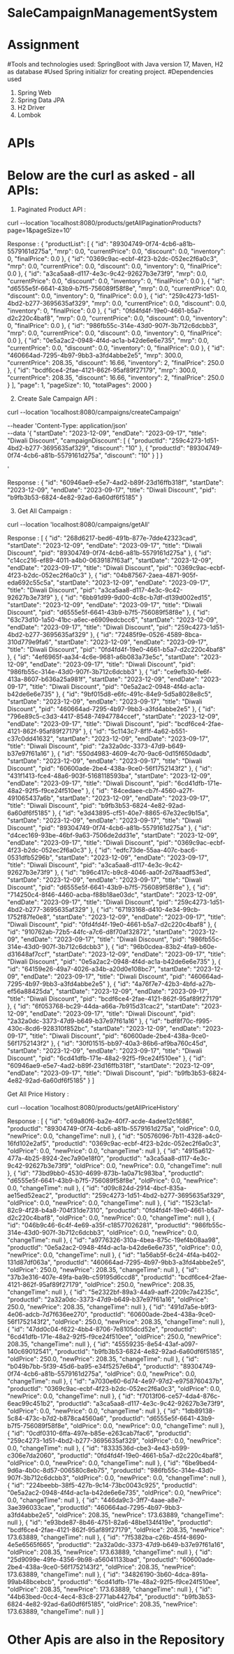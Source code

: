 # SaleCampaignManagementSystem
# Assignment

#Tools and technologies used: SpringBoot with Java version 17, Maven, H2 as database
#Used Spring initializr for creating project.
#Dependencies used
1. Spring Web
2. Spring Data JPA
3. H2 Driver
4. Lombok
# APIs


# Below are the curl as asked - all APIs:

1. Paginated Product API :

curl --location 'localhost:8080/products/getAllPaginationProducts?page=1&pageSize=10'

Response : {
    "productList": [
        {
            "id": "89304749-0f74-4cb6-a81b-5579161d275a",
            "mrp": 0.0,
            "currentPrice": 0.0,
            "discount": 0.0,
            "inventory": 0,
            "finalPrice": 0.0
        },
        {
            "id": "0369c9ac-ecbf-4f23-b2dc-052ec2f6a0c3",
            "mrp": 0.0,
            "currentPrice": 0.0,
            "discount": 0.0,
            "inventory": 0,
            "finalPrice": 0.0
        },
        {
            "id": "a3ca5aa8-d117-4e3c-9c42-92627b3e73f9",
            "mrp": 0.0,
            "currentPrice": 0.0,
            "discount": 0.0,
            "inventory": 0,
            "finalPrice": 0.0
        },
        {
            "id": "d6555e5f-6641-43b9-b7f5-756089f58f8e",
            "mrp": 0.0,
            "currentPrice": 0.0,
            "discount": 0.0,
            "inventory": 0,
            "finalPrice": 0.0
        },
        {
            "id": "259c4273-1d51-4bd2-b277-3695635af329",
            "mrp": 0.0,
            "currentPrice": 0.0,
            "discount": 0.0,
            "inventory": 0,
            "finalPrice": 0.0
        },
        {
            "id": "0fd4fd4f-19e0-4661-b5a7-d2c220c4baf8",
            "mrp": 0.0,
            "currentPrice": 0.0,
            "discount": 0.0,
            "inventory": 0,
            "finalPrice": 0.0
        },
        {
            "id": "986fb55c-314e-43d0-907f-3b712c6dcbb3",
            "mrp": 0.0,
            "currentPrice": 0.0,
            "discount": 0.0,
            "inventory": 0,
            "finalPrice": 0.0
        },
        {
            "id": "0e5a2ac2-0948-4f4d-ac1a-b42de6e6e735",
            "mrp": 0.0,
            "currentPrice": 0.0,
            "discount": 0.0,
            "inventory": 0,
            "finalPrice": 0.0
        },
        {
            "id": "460664ad-7295-4b97-9bb3-a3fd4abbe2e5",
            "mrp": 300.0,
            "currentPrice": 208.35,
            "discount": 16.66,
            "inventory": 2,
            "finalPrice": 250.0
        },
        {
            "id": "bcdf6ce4-2fae-4121-862f-95af89f27179",
            "mrp": 300.0,
            "currentPrice": 208.35,
            "discount": 16.66,
            "inventory": 2,
            "finalPrice": 250.0
        }
    ],
    "page": 1,
    "pageSize": 10,
    "totalPages": 2000
}


2. Create Sale Campaign API : 

curl --location 'localhost:8080/campaigns/createCampaign' 

--header 'Content-Type: application/json' \
--data '{
   "startDate": "2023-12-09",
   "endDate": "2023-09-17",
   "title": "Diwali Discount",
   "campaignDiscount": [
      {
         "productId": "259c4273-1d51-4bd2-b277-3695635af329",
         "discount": "10"
     },
      {
         "productId": "89304749-0f74-4cb6-a81b-5579161d275a",
         "discount": "10"
      }
   ]
}

'

Response : {
    "id": "60946ae9-e5e7-4ad2-b89f-23d16ffb318f",
    "startDate": "2023-12-09",
    "endDate": "2023-09-17",
    "title": "Diwali Discount",
    "pid": "b9fb3b53-6824-4e82-92ad-6a60df6f5185"
}

3. Get All Campaign : 

curl --location 'localhost:8080/campaigns/getAll'

Response : [
    {
        "id": "268d6217-bed6-491b-877e-7dde42323cad",
        "startDate": "2023-12-09",
        "endDate": "2023-09-17",
        "title": "Diwali Discount",
        "pid": "89304749-0f74-4cb6-a81b-5579161d275a"
    },
    {
        "id": "c14cc216-ef89-4011-a4b0-0639187f63af",
        "startDate": "2023-12-09",
        "endDate": "2023-09-17",
        "title": "Diwali Discount",
        "pid": "0369c9ac-ecbf-4f23-b2dc-052ec2f6a0c3"
    },
    {
        "id": "04b87567-2aea-4871-905f-eda692c55c5a",
        "startDate": "2023-12-09",
        "endDate": "2023-09-17",
        "title": "Diwali Discount",
        "pid": "a3ca5aa8-d117-4e3c-9c42-92627b3e73f9"
    },
    {
        "id": "6bb91d99-9d00-4c8c-b7df-d139d002ed15",
        "startDate": "2023-12-09",
        "endDate": "2023-09-17",
        "title": "Diwali Discount",
        "pid": "d6555e5f-6641-43b9-b7f5-756089f58f8e"
    },
    {
        "id": "63c73d10-1a50-41bc-a6ec-e6909edcbcc6",
        "startDate": "2023-12-09",
        "endDate": "2023-09-17",
        "title": "Diwali Discount",
        "pid": "259c4273-1d51-4bd2-b277-3695635af329"
    },
    {
        "id": "72485f9e-0526-4589-8bca-310d779e9fa6",
        "startDate": "2023-12-09",
        "endDate": "2023-09-17",
        "title": "Diwali Discount",
        "pid": "0fd4fd4f-19e0-4661-b5a7-d2c220c4baf8"
    },
    {
        "id": "4ef6965f-aa34-4c6e-9681-a6b083a73e5c",
        "startDate": "2023-12-09",
        "endDate": "2023-09-17",
        "title": "Diwali Discount",
        "pid": "986fb55c-314e-43d0-907f-3b712c6dcbb3"
    },
    {
        "id": "ce9efb30-fe6f-413a-8607-b636a25a981f",
        "startDate": "2023-12-09",
        "endDate": "2023-09-17",
        "title": "Diwali Discount",
        "pid": "0e5a2ac2-0948-4f4d-ac1a-b42de6e6e735"
    },
    {
        "id": "9bf015d8-e6fc-491c-84e9-5d5a8028e8c5",
        "startDate": "2023-12-09",
        "endDate": "2023-09-17",
        "title": "Diwali Discount",
        "pid": "460664ad-7295-4b97-9bb3-a3fd4abbe2e5"
    },
    {
        "id": "796e89c5-c3d3-4417-8548-74947784ccef",
        "startDate": "2023-12-09",
        "endDate": "2023-09-17",
        "title": "Diwali Discount",
        "pid": "bcdf6ce4-2fae-4121-862f-95af89f27179"
    },
    {
        "id": "5c1143c7-8f1f-4a62-b551-c37c0dd41632",
        "startDate": "2023-12-09",
        "endDate": "2023-09-17",
        "title": "Diwali Discount",
        "pid": "2a32a0dc-3373-47d9-b649-b37e97f61a16"
    },
    {
        "id": "550d4983-4609-4c70-9ac6-0d15f650dadb",
        "startDate": "2023-12-09",
        "endDate": "2023-09-17",
        "title": "Diwali Discount",
        "pid": "60600ade-2be4-438a-9ce0-56f1752143f2"
    },
    {
        "id": "431f1413-fce4-48a6-903f-5168118593ba",
        "startDate": "2023-12-09",
        "endDate": "2023-09-17",
        "title": "Diwali Discount",
        "pid": "6cd41dfb-171e-48a2-92f5-f9ce24f510ee"
    },
    {
        "id": "84cedaee-cb7f-4560-a27f-491065437a6b",
        "startDate": "2023-12-09",
        "endDate": "2023-09-17",
        "title": "Diwali Discount",
        "pid": "b9fb3b53-6824-4e82-92ad-6a60df6f5185"
    },
    {
        "id": "e3d43895-cf51-40e7-8865-67e32ec9b15a",
        "startDate": "2023-12-09",
        "endDate": "2023-09-17",
        "title": "Diwali Discount",
        "pid": "89304749-0f74-4cb6-a81b-5579161d275a"
    },
    {
        "id": "d4cec169-93be-46bf-9a63-7506de2dd31e",
        "startDate": "2023-12-09",
        "endDate": "2023-09-17",
        "title": "Diwali Discount",
        "pid": "0369c9ac-ecbf-4f23-b2dc-052ec2f6a0c3"
    },
    {
        "id": "edfc73de-55aa-407c-bac6-0531dfb5296b",
        "startDate": "2023-12-09",
        "endDate": "2023-09-17",
        "title": "Diwali Discount",
        "pid": "a3ca5aa8-d117-4e3c-9c42-92627b3e73f9"
    },
    {
        "id": "b96c417c-b9c8-4046-aa0f-2d78aadf53ed",
        "startDate": "2023-12-09",
        "endDate": "2023-09-17",
        "title": "Diwali Discount",
        "pid": "d6555e5f-6641-43b9-b7f5-756089f58f8e"
    },
    {
        "id": "714250c4-8f46-4460-acba-f88b18ae03dc",
        "startDate": "2023-12-09",
        "endDate": "2023-09-17",
        "title": "Diwali Discount",
        "pid": "259c4273-1d51-4bd2-b277-3695635af329"
    },
    {
        "id": "67193168-d410-4e34-99cb-1752f87fe0e8",
        "startDate": "2023-12-09",
        "endDate": "2023-09-17",
        "title": "Diwali Discount",
        "pid": "0fd4fd4f-19e0-4661-b5a7-d2c220c4baf8"
    },
    {
        "id": "910762ab-72b5-44fc-a7c6-d8f70af32872",
        "startDate": "2023-12-09",
        "endDate": "2023-09-17",
        "title": "Diwali Discount",
        "pid": "986fb55c-314e-43d0-907f-3b712c6dcbb3"
    },
    {
        "id": "96b0cdea-83b2-4fa9-b60e-d31648af7ccf",
        "startDate": "2023-12-09",
        "endDate": "2023-09-17",
        "title": "Diwali Discount",
        "pid": "0e5a2ac2-0948-4f4d-ac1a-b42de6e6e735"
    },
    {
        "id": "64159e26-49a7-4026-a34b-a20d0e108bc7",
        "startDate": "2023-12-09",
        "endDate": "2023-09-17",
        "title": "Diwali Discount",
        "pid": "460664ad-7295-4b97-9bb3-a3fd4abbe2e5"
    },
    {
        "id": "4a76f7e7-42b3-4bfd-a27b-ef56a88425da",
        "startDate": "2023-12-09",
        "endDate": "2023-09-17",
        "title": "Diwali Discount",
        "pid": "bcdf6ce4-2fae-4121-862f-95af89f27179"
    },
    {
        "id": "6f053768-bc29-44da-a66a-7b915d31cac2",
        "startDate": "2023-12-09",
        "endDate": "2023-09-17",
        "title": "Diwali Discount",
        "pid": "2a32a0dc-3373-47d9-b649-b37e97f61a16"
    },
    {
        "id": "bdf8f70c-f995-430c-8cd6-928310f852bc",
        "startDate": "2023-12-09",
        "endDate": "2023-09-17",
        "title": "Diwali Discount",
        "pid": "60600ade-2be4-438a-9ce0-56f1752143f2"
    },
    {
        "id": "30f01515-bb97-40a3-86b6-af9ba760c45d",
        "startDate": "2023-12-09",
        "endDate": "2023-09-17",
        "title": "Diwali Discount",
        "pid": "6cd41dfb-171e-48a2-92f5-f9ce24f510ee"
    },
    {
        "id": "60946ae9-e5e7-4ad2-b89f-23d16ffb318f",
        "startDate": "2023-12-09",
        "endDate": "2023-09-17",
        "title": "Diwali Discount",
        "pid": "b9fb3b53-6824-4e82-92ad-6a60df6f5185"
    }
]

Get All Price History : 

curl --location 'localhost:8080/products/getAllPriceHistory'

Response : [
    {
        "id": "c69a80f6-ba2e-40f7-acde-4adee12c1686",
        "productId": "89304749-0f74-4cb6-a81b-5579161d275a",
        "oldPrice": 0.0,
        "newPrice": 0.0,
        "changeTime": null
    },
    {
        "id": "50576096-7b11-4328-a4c0-16fd102e2af5",
        "productId": "0369c9ac-ecbf-4f23-b2dc-052ec2f6a0c3",
        "oldPrice": 0.0,
        "newPrice": 0.0,
        "changeTime": null
    },
    {
        "id": "4915a612-477a-4b25-8924-2ec7a90e18f0",
        "productId": "a3ca5aa8-d117-4e3c-9c42-92627b3e73f9",
        "oldPrice": 0.0,
        "newPrice": 0.0,
        "changeTime": null
    },
    {
        "id": "73bd9bb0-4530-4699-873b-1a0a71c983ba",
        "productId": "d6555e5f-6641-43b9-b7f5-756089f58f8e",
        "oldPrice": 0.0,
        "newPrice": 0.0,
        "changeTime": null
    },
    {
        "id": "d09c824d-2914-4bcf-835a-ae15ed52eac2",
        "productId": "259c4273-1d51-4bd2-b277-3695635af329",
        "oldPrice": 0.0,
        "newPrice": 0.0,
        "changeTime": null
    },
    {
        "id": "1523c1a1-82c9-4f28-b4a8-704f31de7310",
        "productId": "0fd4fd4f-19e0-4661-b5a7-d2c220c4baf8",
        "oldPrice": 0.0,
        "newPrice": 0.0,
        "changeTime": null
    },
    {
        "id": "046b9c46-6c4f-4e69-a35f-c18577026281",
        "productId": "986fb55c-314e-43d0-907f-3b712c6dcbb3",
        "oldPrice": 0.0,
        "newPrice": 0.0,
        "changeTime": null
    },
    {
        "id": "a9776326-310a-4bea-875c-19ef4b08aa98",
        "productId": "0e5a2ac2-0948-4f4d-ac1a-b42de6e6e735",
        "oldPrice": 0.0,
        "newPrice": 0.0,
        "changeTime": null
    },
    {
        "id": "1a56ab5f-6c24-4f4a-b402-131d87df063a",
        "productId": "460664ad-7295-4b97-9bb3-a3fd4abbe2e5",
        "oldPrice": 250.0,
        "newPrice": 208.35,
        "changeTime": null
    },
    {
        "id": "37b3e316-407e-49fa-ba9b-c59195d6ccd8",
        "productId": "bcdf6ce4-2fae-4121-862f-95af89f27179",
        "oldPrice": 250.0,
        "newPrice": 208.35,
        "changeTime": null
    },
    {
        "id": "5e2322bf-89a3-44a9-aaff-2209c7a4235c",
        "productId": "2a32a0dc-3373-47d9-b649-b37e97f61a16",
        "oldPrice": 250.0,
        "newPrice": 208.35,
        "changeTime": null
    },
    {
        "id": "491d7a5e-b9f3-4e06-adcb-7d7f636ee270",
        "productId": "60600ade-2be4-438a-9ce0-56f1752143f2",
        "oldPrice": 250.0,
        "newPrice": 208.35,
        "changeTime": null
    },
    {
        "id": "47dd0c04-f622-4bb4-8706-7e8105dcd52e",
        "productId": "6cd41dfb-171e-48a2-92f5-f9ce24f510ee",
        "oldPrice": 250.0,
        "newPrice": 208.35,
        "changeTime": null
    },
    {
        "id": "45559235-8e54-43af-a097-140c69012541",
        "productId": "b9fb3b53-6824-4e82-92ad-6a60df6f5185",
        "oldPrice": 250.0,
        "newPrice": 208.35,
        "changeTime": null
    },
    {
        "id": "b049b7bb-5f39-45d6-ba95-e34f5257e6b4",
        "productId": "89304749-0f74-4cb6-a81b-5579161d275a",
        "oldPrice": 0.0,
        "newPrice": 0.0,
        "changeTime": null
    },
    {
        "id": "a7030e60-6d74-4e97-97d2-e9758760437b",
        "productId": "0369c9ac-ecbf-4f23-b2dc-052ec2f6a0c3",
        "oldPrice": 0.0,
        "newPrice": 0.0,
        "changeTime": null
    },
    {
        "id": "f7013f06-ce57-4da4-876c-6eac99c451b2",
        "productId": "a3ca5aa8-d117-4e3c-9c42-92627b3e73f9",
        "oldPrice": 0.0,
        "newPrice": 0.0,
        "changeTime": null
    },
    {
        "id": "1db89138-5c84-473c-b7d2-b878ca4560a6",
        "productId": "d6555e5f-6641-43b9-b7f5-756089f58f8e",
        "oldPrice": 0.0,
        "newPrice": 0.0,
        "changeTime": null
    },
    {
        "id": "0cdf0310-6ffa-497e-b85e-e263cab7fac6",
        "productId": "259c4273-1d51-4bd2-b277-3695635af329",
        "oldPrice": 0.0,
        "newPrice": 0.0,
        "changeTime": null
    },
    {
        "id": "8333536d-cbe3-4e43-b599-c306e7da2060",
        "productId": "0fd4fd4f-19e0-4661-b5a7-d2c220c4baf8",
        "oldPrice": 0.0,
        "newPrice": 0.0,
        "changeTime": null
    },
    {
        "id": "6be9bed4-9d6a-4b0c-8d57-006580c8eb75",
        "productId": "986fb55c-314e-43d0-907f-3b712c6dcbb3",
        "oldPrice": 0.0,
        "newPrice": 0.0,
        "changeTime": null
    },
    {
        "id": "224beebb-38f5-427b-9c14-73bc0043c925",
        "productId": "0e5a2ac2-0948-4f4d-ac1a-b42de6e6e735",
        "oldPrice": 0.0,
        "newPrice": 0.0,
        "changeTime": null
    },
    {
        "id": "446da9c3-3ff7-4aae-a8e7-3ae396033cae",
        "productId": "460664ad-7295-4b97-9bb3-a3fd4abbe2e5",
        "oldPrice": 208.35,
        "newPrice": 173.63889,
        "changeTime": null
    },
    {
        "id": "e93bde87-8b46-4751-82a6-48be134f419e",
        "productId": "bcdf6ce4-2fae-4121-862f-95af89f27179",
        "oldPrice": 208.35,
        "newPrice": 173.63889,
        "changeTime": null
    },
    {
        "id": "7f5382ba-c26b-45f4-8690-4e5e6565f665",
        "productId": "2a32a0dc-3373-47d9-b649-b37e97f61a16",
        "oldPrice": 208.35,
        "newPrice": 173.63889,
        "changeTime": null
    },
    {
        "id": "25d9099e-49fe-4356-9b98-a56041133bad",
        "productId": "60600ade-2be4-438a-9ce0-56f1752143f2",
        "oldPrice": 208.35,
        "newPrice": 173.63889,
        "changeTime": null
    },
    {
        "id": "34826190-3b60-4dca-891a-99ab48bcebcb",
        "productId": "6cd41dfb-171e-48a2-92f5-f9ce24f510ee",
        "oldPrice": 208.35,
        "newPrice": 173.63889,
        "changeTime": null
    },
    {
        "id": "44b63bed-0cc4-4ec4-83c8-2771ab4427b4",
        "productId": "b9fb3b53-6824-4e82-92ad-6a60df6f5185",
        "oldPrice": 208.35,
        "newPrice": 173.63889,
        "changeTime": null
    }
]

# Other Apis are also in the Repository
